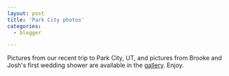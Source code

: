 ```yaml
---
layout: post
title: 'Park City photos'
categories:
  - blogger

---
```


Pictures from our recent trip to Park City, UT, and pictures from Brooke and Josh's first wedding shower are available in the <a href="gallery.aspx">gallery</a>.  Enjoy.

